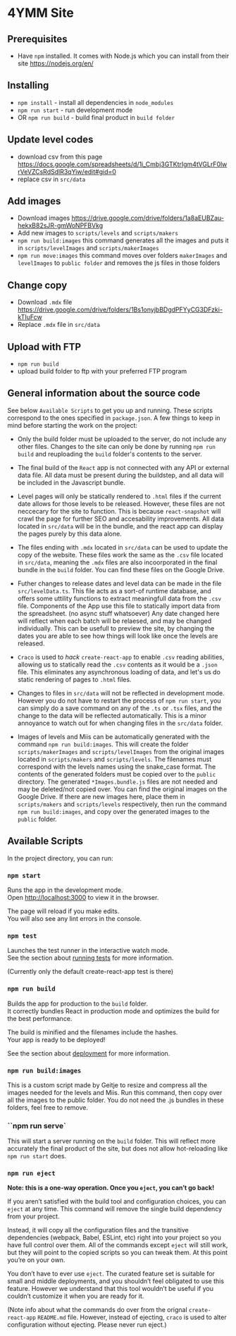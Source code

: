# 4YMM Site

## Prerequisites
- Have `npm` installed. It comes with Node.js which you can install from their site https://nodejs.org/en/

## Installing

- `npm install` - install all dependencies in `node_modules`
- `npm run start` - run development mode
- OR `npm run build` - build final product in `build folder`

## Update level codes
- download csv from this page https://docs.google.com/spreadsheets/d/1i_Cmbj3GTKtrIgm4tVGLrF0lwrVeVZCsRdSdlR3qYiw/edit#gid=0
- replace csv in `src/data`

## Add images
- Download images https://drive.google.com/drive/folders/1a8aEUBZau-hekxB82sJR-gmWoNPFBVkg
- Add new images to `scripts/levels` and `scripts/makers`
- `npm run build:images` this command generates all the images and puts it in `scripts/levelImages` and `scripts/makerImages`
- `npm run move:images` this command moves over folders `makerImages` and `levelImages` to `public folder` and removes the js files in those folders

## Change copy
- Download `.mdx` file https://drive.google.com/drive/folders/1Bs1onyjbBDgdPFYyCG3DFzki-kTIuFcw
- Replace `.mdx` file in `src/data`

## Upload with FTP
- `npm run build`
- upload build folder to ftp with your preferred FTP program

## General information about the source code

See below `Available Scripts` to get you up and running. These scripts correspond to the ones specified in `package.json`. A few things to keep in mind before starting the work on the project:

- Only the build folder must be uploaded to the server, do not include any other files. Changes to the site can only be done by running `npm run build` and reuploading the `build` folder's contents to the server.

- The final build of the `React` app is not connected with any API or external data file. All data must be present during the buildstep, and all data will be included in the Javascript bundle. 

- Level pages will only be statically rendered to `.html` files if the current date allows for those levels to be released. However, these files are not neccecary for the site to function. This is because `react-snapshot` will crawl the page for further SEO and accesability improvements. All data located in `src/data` will be in the bundle, and the react app can display the pages purely by this data alone.

- The files ending with `.mdx` located in `src/data` can be used to update the copy of the website. These files work the same as the `.csv` file located in `src/data`, meaning the `.mdx` files are also incoorporated in the final bundle in the `build` folder. You can find these files on the Google Drive.

- Futher changes to release dates and level data can be made in the file `src/levelData.ts`. This file acts as a sort-of runtime database, and offers some uttility functions to extract meaningfull data from the `.csv` file. Components of the App use this file to statically import data from the spreadsheet. (no async stuff whatsoever) Any date changed here will reflect when each batch will be relaesed, and may be changed individually. This can be usefull to preview the site, by changing the dates you are able to see how things will look like once the levels are released.

- `Craco` is used to *hack* `create-react-app` to enable `.csv` reading abilities, allowing us to statically read the `.csv` contents as it would be a `.json` file. This eliminates any asynchronous loading of data, and let's us do static rendering of pages to `.html` files.

- Changes to files in `src/data` will not be reflected in development mode. However you do not have to restart the process of `npm run start`, you can simply do a save command on any of the `.ts` or `.tsx` files, and the change to the data will be reflected automatically. This is a minor annoyance to watch out for when changing files in the `src/data` folder.

- Images of levels and Miis can be automatically generated with the command `npm run build:images`. This will create the folder `scripts/makerImages` and `scripts/levelImages` from the original images located in `scripts/makers` and `scripts/levels`. The filenames must correspond with the levels names using the snake_case format. The contents of the generated folders must be copied over to the `public` directory. The generated `*Images.bundle.js` files are not needed and may be deleted/not copied over. You can find the original images on the Google Drive. If there are new images here, place them in `scripts/makers` and `scripts/levels` respectively, then run the command `npm run build:images`, and copy over the generated images to the `public` folder.

## Available Scripts

In the project directory, you can run:

### `npm start`

Runs the app in the development mode.<br />
Open [http://localhost:3000](http://localhost:3000) to view it in the browser.

The page will reload if you make edits.<br />
You will also see any lint errors in the console.

### `npm test`

Launches the test runner in the interactive watch mode.<br />
See the section about [running tests](https://facebook.github.io/create-react-app/docs/running-tests) for more information.

(Currently only the default create-react-app test is there)

### `npm run build`

Builds the app for production to the `build` folder.<br />
It correctly bundles React in production mode and optimizes the build for the best performance.

The build is minified and the filenames include the hashes.<br />
Your app is ready to be deployed!

See the section about [deployment](https://facebook.github.io/create-react-app/docs/deployment) for more information.


### `npm run build:images`

This is a custom script made by Geitje to resize and compress all the images needed for the levels and Miis. Run this command, then copy over all the images to the public folder. You do not need the .js bundles in these folders, feel free to remove.

### ``npm run serve`

This will start a server running on the `build` folder. This will reflect more accurately the final product of the site, but does not allow hot-reloading like `npm run start` does.


### `npm run eject`

**Note: this is a one-way operation. Once you `eject`, you can’t go back!**

If you aren’t satisfied with the build tool and configuration choices, you can `eject` at any time. This command will remove the single build dependency from your project.

Instead, it will copy all the configuration files and the transitive dependencies (webpack, Babel, ESLint, etc) right into your project so you have full control over them. All of the commands except `eject` will still work, but they will point to the copied scripts so you can tweak them. At this point you’re on your own.

You don’t have to ever use `eject`. The curated feature set is suitable for small and middle deployments, and you shouldn’t feel obligated to use this feature. However we understand that this tool wouldn’t be useful if you couldn’t customize it when you are ready for it.

(Note info about what the commands do over from the orignal `create-react-app` `README.md` file. However, instead of ejecting, `craco` is used to alter configuration without ejecting. Please never run eject.)

